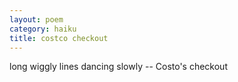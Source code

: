```yaml
---
layout: poem
category: haiku
title: costco checkout
---
```

long wiggly lines
dancing slowly --
Costo's checkout
